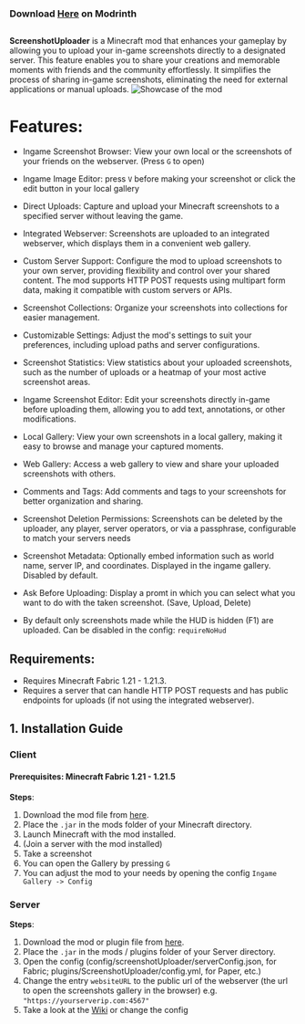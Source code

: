 ### Download [Here](https://modrinth.com/mod/screenshot-uploader) on Modrinth

##

**ScreenshotUploader** is a Minecraft mod that enhances your gameplay by allowing you to upload your in-game screenshots
directly to a designated server. This feature enables you to share your creations and memorable moments with friends and
the community effortlessly. It simplifies the process of sharing in-game screenshots, eliminating the need for external
applications or manual uploads.
![Showcase of the mod](https://cdn.modrinth.com/data/w6ZC8JLF/images/67a422041caae77f991ccfc16c2dd38b1b4f6960.webp)

# Features:

- Ingame Screenshot Browser: View your own local or the screenshots of your friends on the webserver. (Press ```G``` to
  open)

- Ingame Image Editor: press ```V``` before making your screenshot or click the edit button in your local gallery

- Direct Uploads: Capture and upload your Minecraft screenshots to a specified server without leaving the game.

- Integrated Webserver: Screenshots are uploaded to an integrated webserver, which displays them in a convenient web
  gallery.

- Custom Server Support: Configure the mod to upload screenshots to your own server, providing flexibility and control
  over your shared content. The mod supports HTTP POST requests using multipart form data, making it compatible with
  custom servers or APIs.

- Screenshot Collections: Organize your screenshots into collections for easier management.

- Customizable Settings: Adjust the mod's settings to suit your preferences, including upload paths and server
  configurations.

- Screenshot Statistics: View statistics about your uploaded screenshots, such as the number of uploads or a heatmap of
  your most active screenshot areas.

- Ingame Screenshot Editor: Edit your screenshots directly in-game before uploading them, allowing you to add text,
  annotations, or other modifications.

- Local Gallery: View your own screenshots in a local gallery, making it easy to browse and manage your captured
  moments.

- Web Gallery: Access a web gallery to view and share your uploaded screenshots with others.

- Comments and Tags: Add comments and tags to your screenshots for better organization and sharing.

- Screenshot Deletion Permissions: Screenshots can be deleted by the uploader, any player, server operators, or via a
  passphrase, configurable to match your servers needs

- Screenshot Metadata: Optionally embed information such as world name, server IP, and coordinates. Displayed in the
  ingame gallery. Disabled by default.

- Ask Before Uploading: Display a promt in which you can select what you want to do with the taken screenshot. (Save,
  Upload, Delete)

- By default only screenshots made while the HUD is hidden (F1) are uploaded. Can be disabled in the config:
  `requireNoHud`

## Requirements:

- Requires Minecraft Fabric 1.21 - 1.21.3.
- Requires a server that can handle HTTP POST requests and has public endpoints for uploads (if not using the integrated
  webserver).

## 1. Installation Guide

### Client

#### **Prerequisites**: Minecraft Fabric 1.21 - 1.21.5

**Steps**:

1. Download the mod file from [here](https://modrinth.com/mod/screenshot-uploader).
2. Place the ```.jar``` in the mods folder of your Minecraft directory.
3. Launch Minecraft with the mod installed.
4. (Join a server with the mod installed)
5. Take a screenshot
6. You can open the Gallery by pressing ```G```
7. You can adjust the mod to your needs by opening the config ```Ingame Gallery -> Config```

### Server

**Steps**:

1. Download the mod or plugin file from [here](https://modrinth.com/mod/screenshot-uploader).
2. Place the ```.jar``` in the mods / plugins folder of your Server directory.
3. Open the config (config/screenshotUploader/serverConfig.json, for Fabric; plugins/ScreenshotUploader/config.yml, for
   Paper, etc.)
4. Change the entry ```websiteURL``` to the public url of the webserver (the url to open the screenshots gallery in the
   browser) e.g. ```"https://yourserverip.com:4567"```
5. Take a look at the [Wiki](https://github.com/TheCoolcraft11/ScreenshotUploader/wiki) or change the config
